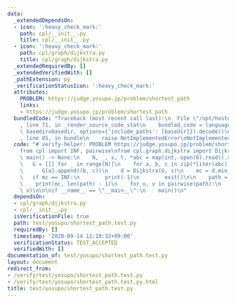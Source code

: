 ```yaml
---
data:
  _extendedDependsOn:
  - icon: ':heavy_check_mark:'
    path: cpl/__init__.py
    title: cpl/__init__.py
  - icon: ':heavy_check_mark:'
    path: cpl/graph/dijkstra.py
    title: cpl/graph/dijkstra.py
  _extendedRequiredBy: []
  _extendedVerifiedWith: []
  _pathExtension: py
  _verificationStatusIcon: ':heavy_check_mark:'
  attributes:
    PROBLEM: https://judge.yosupo.jp/problem/shortest_path
    links:
    - https://judge.yosupo.jp/problem/shortest_path
  bundledCode: "Traceback (most recent call last):\n  File \"/opt/hostedtoolcache/Python/3.9.1/x64/lib/python3.9/site-packages/onlinejudge_verify/documentation/build.py\"\
    , line 71, in _render_source_code_stat\n    bundled_code = language.bundle(stat.path,\
    \ basedir=basedir, options={'include_paths': [basedir]}).decode()\n  File \"/opt/hostedtoolcache/Python/3.9.1/x64/lib/python3.9/site-packages/onlinejudge_verify/languages/python.py\"\
    , line 85, in bundle\n    raise NotImplementedError\nNotImplementedError\n"
  code: "# verify-helper: PROBLEM https://judge.yosupo.jp/problem/shortest_path\n\
    from cpl import INF, pairwise\nfrom cpl.graph.dijkstra import Dijkstra\n\n\ndef\
    \ main() -> None:\n    N, _, s, t, *abc = map(int, open(0).read().split())\n \
    \   G = [[] for _ in range(N)]\n    for a, b, c in zip(*[iter(abc)] * 3):\n  \
    \      G[a].append((b, c))\n    d = Dijkstra(G, s)\n    mc = d.min_cost(t)\n \
    \   if mc == INF:\n        print(-1)\n        exit()\n\n    path = d.min_cost_path(t)\n\
    \    print(mc, len(path) - 1)\n    for u, v in pairwise(path):\n        print(u,\
    \ v)\n\n\nif __name__ == \"__main__\":\n    main()\n"
  dependsOn:
  - cpl/graph/dijkstra.py
  - cpl/__init__.py
  isVerificationFile: true
  path: test/yosupo/shortest_path.test.py
  requiredBy: []
  timestamp: '2020-09-14 11:18:32+09:00'
  verificationStatus: TEST_ACCEPTED
  verifiedWith: []
documentation_of: test/yosupo/shortest_path.test.py
layout: document
redirect_from:
- /verify/test/yosupo/shortest_path.test.py
- /verify/test/yosupo/shortest_path.test.py.html
title: test/yosupo/shortest_path.test.py
---
```


